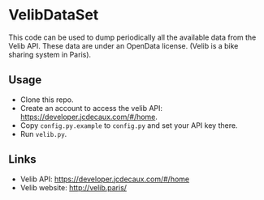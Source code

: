 VelibDataSet
============

This code can be used to dump periodically all the available data from the Velib API. These data are under an OpenData license. (Velib is a bike sharing system in Paris).

## Usage

* Clone this repo.
* Create an account to access the velib API: https://developer.jcdecaux.com/#/home.
* Copy `config.py.example` to `config.py` and set your API key there.
* Run `velib.py`.

## Links

* Velib API: https://developer.jcdecaux.com/#/home
* Velib website: http://velib.paris/
